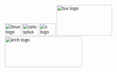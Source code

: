 <div align="left">
  <img src="https://cdn.jsdelivr.net/gh/devicons/devicon/icons/linux/linux-original.svg" height="40" width="52" alt="linux logo" />
  <img src="https://cdn.jsdelivr.net/gh/devicons/devicon/icons/cplusplus/cplusplus-original.svg" height="40" width="52" alt="cplusplus logo"  />
  <img src="https://cdn.jsdelivr.net/gh/devicons/devicon/icons/c/c-original.svg" height="40" width="52" alt="c logo"  />
  <img src="https://github.com/user-attachments/assets/455895a1-3335-46b3-aa68-f1b285305d3a" height="100" width="180" alt="tux logo" />
  <img src="https://github.com/user-attachments/assets/5259cef0-0af5-461d-bd32-15a0ea048da5" height="100" width="250" alt="arch logo" />
</div>

